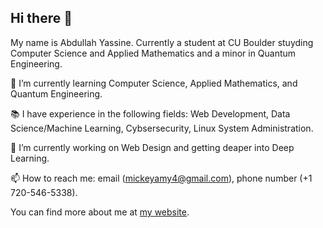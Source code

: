 ## Hi there 👋

My name is Abdullah Yassine. Currently a student at CU Boulder stuyding Computer Science and Applied Mathematics and a minor in Quantum Engineering.


🌱 I’m currently learning Computer Science, Applied Mathematics, and Quantum Engineering.

📚 I have experience in the following fields: Web Development, Data Science/Machine Learning, Cybsersecurity, Linux System Administration.

🔭 I’m currently working on Web Design and getting deaper into Deep Learning.

📫 How to reach me: email (mickeyamy4@gmail.com), phone number (+1 720-546-5338).

You can find more about me at [my website](https://abdullahyassine.me).

<!--
**abo3abd-y/abo3abd-y** is a ✨ _special_ ✨ repository because its `README.md` (this file) appears on your GitHub profile.

Here are some ideas to get you started:

- 🔭 I’m currently working on ...
- 🌱 I’m currently learning ...
- 👯 I’m looking to collaborate on ...
- 🤔 I’m looking for help with ...
- 💬 Ask me about ...
- 📫 How to reach me: ...
- 😄 Pronouns: ...
- ⚡ Fun fact: ...
-->
